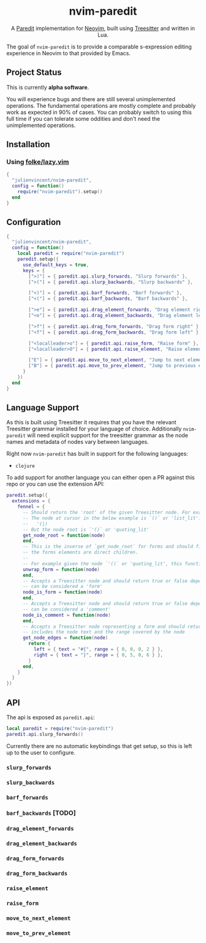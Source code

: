 <div align="center">
  <h1>nvim-paredit</h1>
</div>

<div align="center">
  <p>
    A <a href="https://paredit.org/">Paredit</a> implementation for <a href="https://github.com/neovim/neovim/">Neovim</a>, built using <a href="https://github.com/tree-sitter/tree-sitter">Treesitter</a> and written in Lua.
  </p>
</div>

The goal of `nvim-paredit` is to provide a comparable s-expression editing experience in Neovim to that provided by Emacs.

## Project Status

This is currently **alpha software**.

You will experience bugs and there are still several unimplemented operations. The fundamental operations are mostly complete and probably work as expected in 90% of cases. You can probably switch to using this full time if you can tolerate some oddities and don't need the unimplemented operations.

## Installation

### Using [folke/lazy.vim](https://github.com/folke/lazy.nvim)

```lua
{ 
  "julienvincent/nvim-paredit",
  config = function()
    require("nvim-paredit").setup()
  end
}
```

## Configuration

```lua
{
  "julienvincent/nvim-paredit",
  config = function()
    local paredit = require("nvim-paredit")
    paredit.setup({
      use_default_keys = true,
      keys = {
        [">)"] = { paredit.api.slurp_forwards, "Slurp forwards" },
        [">("] = { paredit.api.slurp_backwards, "Slurp backwards" },

        ["<)"] = { paredit.api.barf_forwards, "Barf forwards" },
        ["<("] = { paredit.api.barf_backwards, "Barf backwards" },

        [">e"] = { paredit.api.drag_element_forwards, "Drag element right" },
        ["<e"] = { paredit.api.drag_element_backwards, "Drag element left" },

        [">f"] = { paredit.api.drag_form_forwards, "Drag form right" },
        ["<f"] = { paredit.api.drag_form_backwards, "Drag form left" },

        ["<localleader>o"] = { paredit.api.raise_form, "Raise form" },
        ["<localleader>O"] = { paredit.api.raise_element, "Raise element" },

        ["E"] = { paredit.api.move_to_next_element, "Jump to next element tail" },
        ["B"] = { paredit.api.move_to_prev_element, "Jump to previous element head" },
      }
    })
  end
}
```

## Language Support

As this is built using Treesitter it requires that you have the relevant Treesitter grammar installed for your language of choice. Additionally `nvim-paredit` will need explicit support for the treesitter grammar as the node names and metadata of nodes vary between languages. 

Right now `nvim-paredit` has built in support for the following languages:

+ `clojure`

To add support for another language you can either open a PR against this repo or you can use the extension API:

```lua
paredit.setup({
  extensions = {
    fennel = {
      -- Should return the 'root' of the given Treesitter node. For example:
      -- The node at cursor in the below example is `()` or 'list_lit': 
      --   '(|)
      -- But the node root is `'()` or 'quoting_lit'
      get_node_root = function(node)
      end,
      -- This is the inverse of `get_node_root` for forms and should find the inner node for which
      -- the forms elements are direct children.
      --
      -- For example given the node `'()` or 'quoting_lit', this function should return `()` or 'list_lit'.
      unwrap_form = function(node)
      end,
      -- Accepts a Treesitter node and should return true or false depending on whether the given node
      -- can be considered a 'form'
      node_is_form = function(node)
      end,
      -- Accepts a Treesitter node and should return true or false depending on whether the given node
      -- can be considered a 'comment'
      node_is_comment = function(node)
      end,
      -- Accepts a Treesitter node representing a form and should return the 'edges' of the node. This
      -- includes the node text and the range covered by the node
      get_node_edges = function(node)
        return {
          left = { text = "#{", range = { 0, 0, 0, 2 } },
          right = { text = "}", range = { 0, 5, 0, 6 } },
        }
      end,
    }
  }
})
```

## API

The api is exposed as `paredit.api`:

```lua
local paredit = require("nvim-paredit")
paredit.api.slurp_forwards()
```

Currently there are no automatic keybindings that get setup, so this is left up to the user to configure.

### **`slurp_forwards`**
### **`slurp_backwards`**
### **`barf_forwards`**
### **`barf_backwards`** [TODO]

### **`drag_element_forwards`**
### **`drag_element_backwards`**

### **`drag_form_forwards`**
### **`drag_form_backwards`**

### **`raise_element`**
### **`raise_form`**

### **`move_to_next_element`**
### **`move_to_prev_element`**
